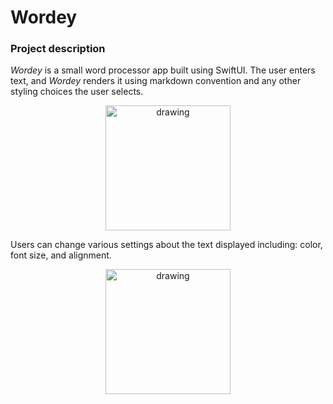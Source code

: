 # Wordey

### Project description
*Wordey* is a small word processor app built using SwiftUI. The user enters text, and *Wordey* renders it using markdown convention and any other styling choices the user selects.

<div style="text-align: center;">
<img src="word_editing.gif" alt="drawing" width="200"/>
</div>

Users can change various settings about the text displayed including: color, font size, and alignment.

<div style="text-align: center;">
<img src="word_styling.gif" alt="drawing" width="200"/>
</div>

